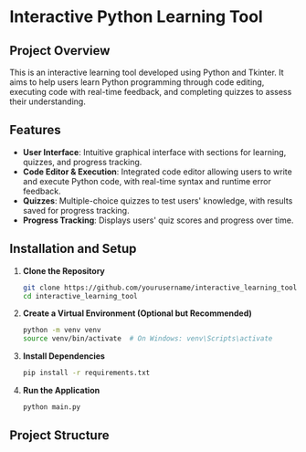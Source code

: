 # Interactive Python Learning Tool

## Project Overview

This is an interactive learning tool developed using Python and Tkinter. It aims to help users learn Python programming through code editing, executing code with real-time feedback, and completing quizzes to assess their understanding.

## Features

- **User Interface**: Intuitive graphical interface with sections for learning, quizzes, and progress tracking.
- **Code Editor & Execution**: Integrated code editor allowing users to write and execute Python code, with real-time syntax and runtime error feedback.
- **Quizzes**: Multiple-choice quizzes to test users' knowledge, with results saved for progress tracking.
- **Progress Tracking**: Displays users' quiz scores and progress over time.

## Installation and Setup

1. **Clone the Repository**

    ```bash
    git clone https://github.com/yourusername/interactive_learning_tool.git
    cd interactive_learning_tool
    ```

2. **Create a Virtual Environment (Optional but Recommended)**

    ```bash
    python -m venv venv
    source venv/bin/activate  # On Windows: venv\Scripts\activate
    ```

3. **Install Dependencies**

    ```bash
    pip install -r requirements.txt
    ```

4. **Run the Application**

    ```bash
    python main.py
    ```

## Project Structure

